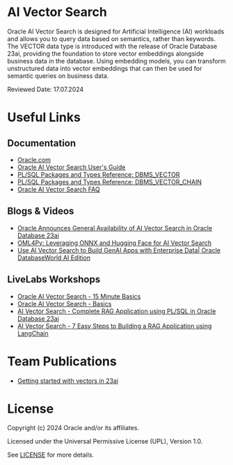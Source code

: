 # AI Vector Search

Oracle AI Vector Search is designed for Artificial Intelligence (AI) workloads and allows you to query data based on semantics, rather than keywords. The VECTOR data type is introduced with the release of Oracle Database 23ai, providing the foundation to store vector embeddings alongside business data in the database. Using embedding models, you can transform unstructured data into vector embeddings that can then be used for semantic queries on business data.

Reviewed Date: 17.07.2024

# Useful Links

## Documentation  
 
- [Oracle.com](https://www.oracle.com/database/ai-vector-search/)
- [Oracle AI Vector Search User's Guide](https://docs.oracle.com/en/database/oracle/oracle-database/23/vecse/overview-ai-vector-search.html)
- [PL/SQL Packages and Types Reference: DBMS_VECTOR](https://docs.oracle.com/en/database/oracle/oracle-database/23/arpls/dbms_vector1.html#GUID-F9FCB225-821A-4CCA-92B5-58B9927234FA)
- [PL/SQL Packages and Types Reference: DBMS_VECTOR_CHAIN](https://docs.oracle.com/en/database/oracle/oracle-database/23/arpls/dbms_vector_chain1.html#GUID-D80DDBEF-F1A9-4267-9D3C-A54D237D95C1)
- [Oracle AI Vector Search FAQ](https://www.oracle.com/database/ai-vector-search/faq/)

## Blogs & Videos

- [Oracle Announces General Availability of AI Vector Search in Oracle Database 23ai](https://blogs.oracle.com/database/post/oracle-announces-general-availability-of-ai-vector-search-in-oracle-database-23ai)
- [OML4Py: Leveraging ONNX and Hugging Face for AI Vector Search](https://blogs.oracle.com/machinelearning/post/oml4py-leveraging-onnx-and-hugging-face-for-advanced-ai-vector-search)
- [Use AI Vector Search to Build GenAI Apps with Enterprise Data| Oracle DatabaseWorld AI Edition](https://www.youtube.com/watch?v=5o5Ds8KLqVw&list=PLcFwxJMrxygALJRhZCbnjtDBYWCpWXPGz&index=3)


## LiveLabs Workshops

- [Oracle AI Vector Search - 15 Minute Basics](https://apexapps.oracle.com/pls/apex/r/dbpm/livelabs/view-workshop?wid=3975&clear=RR,180&session=3449305441143)
- [Oracle AI Vector Search - Basics](https://apexapps.oracle.com/pls/apex/r/dbpm/livelabs/view-workshop?wid=1070&clear=RR,180)
- [AI Vector Search - Complete RAG Application using PL/SQL in Oracle Database 23ai](https://apexapps.oracle.com/pls/apex/r/dbpm/livelabs/view-workshop?wid=3934&clear=RR,180&session=11020955624236)
- [AI Vector Search - 7 Easy Steps to Building a RAG Application using LangChain](https://apexapps.oracle.com/pls/apex/r/dbpm/livelabs/view-workshop?wid=3927&clear=RR,180&session=11020955624236)
  

# Team Publications

- [Getting started with vectors in 23ai](https://blogs.oracle.com/coretec/post/getting-started-with-vectors-in-23ai)

# License

Copyright (c) 2024 Oracle and/or its affiliates.

Licensed under the Universal Permissive License (UPL), Version 1.0.

See [LICENSE](https://github.com/oracle-devrel/technology-engineering/blob/main/LICENSE) for more details.
